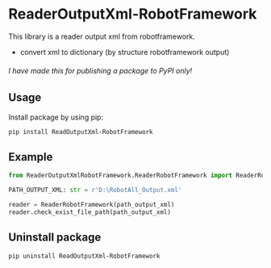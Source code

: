 # ReaderOutputXml-RobotFramework

This library is a reader output xml from robotframework.
- convert xml to dictionary (by structure robotframework output)

###### I have made this for publishing a package to PyPI only!

## Usage
Install package by using pip:
```bash
pip install ReadOutputXml-RobotFramework
```

## Example
```python
from ReaderOutputXmlRobotFramework.ReaderRobotFramework import ReaderRobotFramework

PATH_OUTPUT_XML: str = r'D:\RobotAll_Output.xml'

reader = ReaderRobotFramework(path_output_xml)
reader.check_exist_file_path(path_output_xml)
```

## Uninstall package
```bash
pip uninstall ReadOutputXml-RobotFramework
```